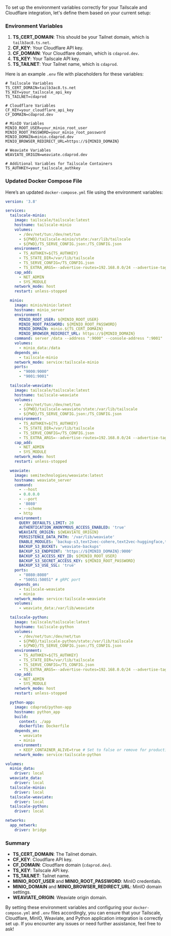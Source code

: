 To set up the environment variables correctly for your Tailscale and Cloudflare integration, let's define them based on your current setup:

### Environment Variables

1. **TS_CERT_DOMAIN**: This should be your Tailnet domain, which is `tailb3ac8.ts.net`.
2. **CF_KEY**: Your Cloudflare API key.
3. **CF_DOMAIN**: Your Cloudflare domain, which is `cdaprod.dev`.
4. **TS_KEY**: Your Tailscale API key.
5. **TS_TAILNET**: Your Tailnet name, which is `cdaprod`.

Here is an example `.env` file with placeholders for these variables:

```env
# Tailscale Variables
TS_CERT_DOMAIN=tailb3ac8.ts.net
TS_KEY=your_tailscale_api_key
TS_TAILNET=cdaprod

# Cloudflare Variables
CF_KEY=your_cloudflare_api_key
CF_DOMAIN=cdaprod.dev

# MinIO Variables
MINIO_ROOT_USER=your_minio_root_user
MINIO_ROOT_PASSWORD=your_minio_root_password
MINIO_DOMAIN=minio.cdaprod.dev
MINIO_BROWSER_REDIRECT_URL=https://${MINIO_DOMAIN}

# Weaviate Variables
WEAVIATE_ORIGIN=weaviate.cdaprod.dev

# Additional Variables for Tailscale Containers
TS_AUTHKEY=your_tailscale_authkey
```

### Updated Docker Compose File

Here’s an updated `docker-compose.yml` file using the environment variables:

```yaml
version: '3.8'

services:
  tailscale-minio:
    image: tailscale/tailscale:latest
    hostname: tailscale-minio
    volumes:
      - /dev/net/tun:/dev/net/tun
      - ${PWD}/tailscale-minio/state:/var/lib/tailscale
      - ${PWD}/TS_SERVE_CONFIG.json:/TS_CONFIG.json
    environment:
      - TS_AUTHKEY=${TS_AUTHKEY}
      - TS_STATE_DIR=/var/lib/tailscale
      - TS_SERVE_CONFIG=/TS_CONFIG.json
      - TS_EXTRA_ARGS=--advertise-routes=192.168.0.0/24 --advertise-tags=tag:infra --accept-routes --advertise-exit-node --ssh
    cap_add:
      - NET_ADMIN
      - SYS_MODULE
    network_mode: host
    restart: unless-stopped

  minio:
    image: minio/minio:latest
    hostname: minio_server
    environment:
      MINIO_ROOT_USER: ${MINIO_ROOT_USER}
      MINIO_ROOT_PASSWORD: ${MINIO_ROOT_PASSWORD}
      MINIO_DOMAIN: minio.${TS_CERT_DOMAIN}
      MINIO_BROWSER_REDIRECT_URL: https://${MINIO_DOMAIN}
    command: server /data --address ":9000" --console-address ":9001"
    volumes:
      - minio_data:/data
    depends_on:
      - tailscale-minio
    network_mode: service:tailscale-minio
    ports:
      - "9000:9000"
      - "9001:9001"

  tailscale-weaviate:
    image: tailscale/tailscale:latest
    hostname: tailscale-weaviate
    volumes:
      - /dev/net/tun:/dev/net/tun
      - ${PWD}/tailscale-weaviate/state:/var/lib/tailscale
      - ${PWD}/TS_SERVE_CONFIG.json:/TS_CONFIG.json
    environment:
      - TS_AUTHKEY=${TS_AUTHKEY}
      - TS_STATE_DIR=/var/lib/tailscale
      - TS_SERVE_CONFIG=/TS_CONFIG.json
      - TS_EXTRA_ARGS=--advertise-routes=192.168.0.0/24 --advertise-tags=tag:infra --accept-routes --advertise-exit-node --ssh
    cap_add:
      - NET_ADMIN
      - SYS_MODULE
    network_mode: host
    restart: unless-stopped

  weaviate:
    image: semitechnologies/weaviate:latest
    hostname: weaviate_server
    command:
      - --host
      - 0.0.0.0
      - --port
      - '8080'
      - --scheme
      - http
    environment:
      QUERY_DEFAULTS_LIMIT: 20
      AUTHENTICATION_ANONYMOUS_ACCESS_ENABLED: 'true'
      WEAVIATE_ORIGIN: ${WEAVIATE_ORIGIN}
      PERSISTENCE_DATA_PATH: '/var/lib/weaviate'
      ENABLE_MODULES: 'backup-s3,text2vec-cohere,text2vec-huggingface,text2vec-palm,text2vec-openai,generative-openai,generative-cohere,generative-palm,ref2vec-centroid,reranker-cohere,qna-openai'
      BACKUP_S3_BUCKET: 'weaviate-backups'
      BACKUP_S3_ENDPOINT: 'https://${MINIO_DOMAIN}:9000'
      BACKUP_S3_ACCESS_KEY_ID: ${MINIO_ROOT_USER}
      BACKUP_S3_SECRET_ACCESS_KEY: ${MINIO_ROOT_PASSWORD}
      BACKUP_S3_USE_SSL: 'true'
    ports:
      - "8080:8080"
      - "50051:50051" # gRPC port
    depends_on:
      - tailscale-weaviate
      - minio
    network_mode: service:tailscale-weaviate
    volumes:
      - weaviate_data:/var/lib/weaviate

  tailscale-python:
    image: tailscale/tailscale:latest
    hostname: tailscale-python
    volumes:
      - /dev/net/tun:/dev/net/tun
      - ${PWD}/tailscale-python/state:/var/lib/tailscale
      - ${PWD}/TS_SERVE_CONFIG.json:/TS_CONFIG.json
    environment:
      - TS_AUTHKEY=${TS_AUTHKEY}
      - TS_STATE_DIR=/var/lib/tailscale
      - TS_SERVE_CONFIG=/TS_CONFIG.json
      - TS_EXTRA_ARGS=--advertise-routes=192.168.0.0/24 --advertise-tags=tag:infra --accept-routes --advertise-exit-node --ssh
    cap_add:
      - NET_ADMIN
      - SYS_MODULE
    network_mode: host
    restart: unless-stopped

  python-app:
    image: cdaprod/python-app
    hostname: python_app
    build:
      context: ./app
      dockerfile: Dockerfile
    depends_on:
      - weaviate
      - minio
    environment:
      - KEEP_CONTAINER_ALIVE=true # Set to false or remove for production
    network_mode: service:tailscale-python

volumes:
  minio_data:
    driver: local
  weaviate_data:
    driver: local
  tailscale-minio:
    driver: local
  tailscale-weaviate:
    driver: local
  tailscale-python:
    driver: local

networks:
  app_network:
    driver: bridge
```

### Summary

- **TS_CERT_DOMAIN**: The Tailnet domain.
- **CF_KEY**: Cloudflare API key.
- **CF_DOMAIN**: Cloudflare domain (`cdaprod.dev`).
- **TS_KEY**: Tailscale API key.
- **TS_TAILNET**: Tailnet name.
- **MINIO_ROOT_USER** and **MINIO_ROOT_PASSWORD**: MinIO credentials.
- **MINIO_DOMAIN** and **MINIO_BROWSER_REDIRECT_URL**: MinIO domain settings.
- **WEAVIATE_ORIGIN**: Weaviate origin domain.

By setting these environment variables and configuring your `docker-compose.yml` and `.env` files accordingly, you can ensure that your Tailscale, Cloudflare, MinIO, Weaviate, and Python application integration is correctly set up. If you encounter any issues or need further assistance, feel free to ask!